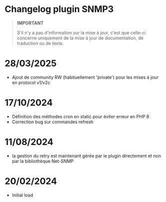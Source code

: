 # Changelog plugin SNMP3

>**IMPORTANT**
>
>S'il n'y a pas d'information sur la mise à jour, c'est que celle-ci concerne uniquement de la mise à jour de documentation, de traduction ou de texte.


# 28/03/2025

- Ajout de community RW (habituellement 'private') pour les mises à jour en protocol v1/v2c

# 17/10/2024

- Définition des méthodes cron en static pour éviter erreur en PHP 8
- Correction bug sur commandes refresh
  
# 11/08/2024

- la gestion du retry est maintenant gérée par le plugin directement et non par la bibliothèque Net-SNMP

# 20/02/2024

- Initial load

